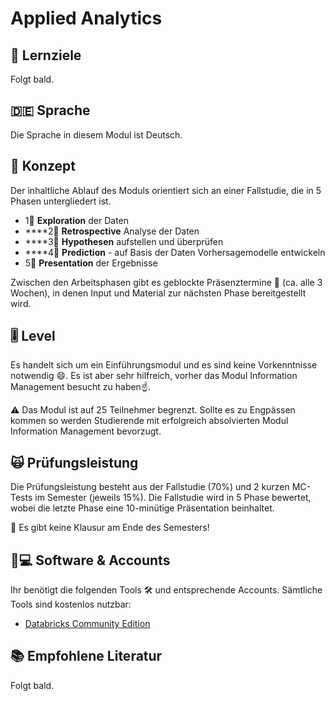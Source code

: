 # Applied Analytics

## 🎯 Lernziele <a id="learning-objectives"></a>

Folgt bald.

## 🇩🇪 Sprache

Die Sprache in diesem Modul ist Deutsch.

## 📃 Konzept <a id="concept"></a>

Der inhaltliche Ablauf des Moduls orientiert sich an einer Fallstudie, die in 5 Phasen untergliedert ist.

* 1⃣ **Exploration** der Daten
* \*\*\*\*2⃣ **Retrospective** Analyse der Daten
* \*\*\*\*3⃣ **Hypothesen** aufstellen und überprüfen
* \*\*\*\*4⃣ **Prediction** - auf Basis der Daten Vorhersagemodelle entwickeln
* 5⃣ **Presentation** der Ergebnisse

Zwischen den Arbeitsphasen gibt es geblockte Präsenztermine 📆 \(ca. alle 3 Wochen\), in denen Input und Material zur nächsten Phase bereitgestellt wird.

## 🎚 Level <a id="level"></a>

Es handelt sich um ein Einführungsmodul und es sind keine Vorkenntnisse notwendig 😄. Es ist aber sehr hilfreich, vorher das Modul Information Management besucht zu haben☝.

⚠ Das Modul ist auf 25 Teilnehmer begrenzt. Sollte es zu Engpässen kommen so werden Studierende mit erfolgreich absolvierten Modul Information Management bevorzugt.

## 🙀 Prüfungsleistung <a id="examination"></a>

Die Prüfungsleistung besteht aus der Fallstudie \(70%\) und 2 kurzen MC-Tests im Semester \(jeweils 15%\). Die Fallstudie wird in 5 Phase bewertet, wobei die letzte Phase eine 10-minütige Präsentation beinhaltet.

🤟 Es gibt keine Klausur am Ende des Semesters!

## 👩💻 Software & Accounts <a id="software-and-accounts"></a>

Ihr benötigt die folgenden Tools 🛠 und entsprechende Accounts. Sämtliche Tools sind kostenlos nutzbar:

* [Databricks Community Edition](https://community.cloud.databricks.com)

## 📚 Empfohlene Literatur 

Folgt bald.

### 



